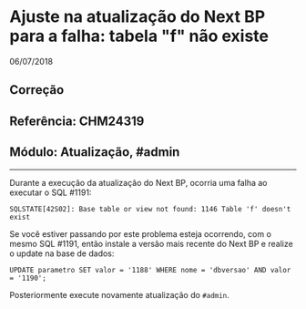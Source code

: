 # Ajuste na atualização do Next BP para a falha: tabela "f" não existe
06/07/2018
## Correção
## Referência: CHM24319
## Módulo: Atualização, #admin
***
Durante a execução da atualização do Next BP, ocorria uma falha ao executar o SQL #1191:

```
SQLSTATE[42S02]: Base table or view not found: 1146 Table 'f' doesn't exist
```

Se você estiver passando por este problema esteja ocorrendo, com o mesmo SQL #1191, então instale a versão mais recente do Next BP e realize o update na base de dados:
```
UPDATE parametro SET valor = '1188' WHERE nome = 'dbversao' AND valor = '1190';
```
Posteriormente execute novamente atualização do `#admin`.